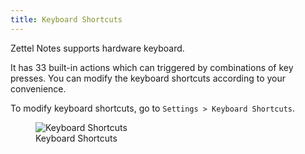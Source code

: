 ```yaml
---
title: Keyboard Shortcuts
---
```


Zettel Notes supports hardware keyboard.

It has 33 built-in actions which can triggered by combinations of key presses. You can modify the keyboard shortcuts according to your convenience.

To modify keyboard shortcuts, go to `Settings > Keyboard Shortcuts`.

<figure>
<img src="/assets/img/keyboard-shortcuts.png" alt="Keyboard Shortcuts"/>
 <figcaption>Keyboard Shortcuts</figcaption>
</figure>
